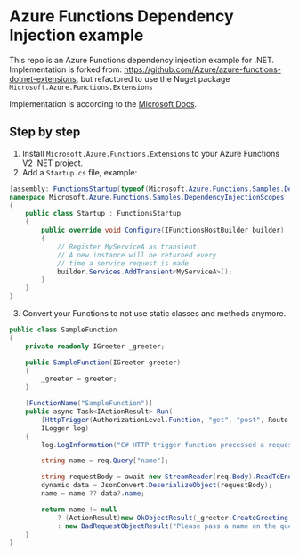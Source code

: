 # Azure Functions Dependency Injection example

This repo is an Azure Functions dependency injection example for .NET. Implementation is forked from: https://github.com/Azure/azure-functions-dotnet-extensions, but refactored to use the Nuget package `Microsoft.Azure.Functions.Extensions`

Implementation is according to the [Microsoft Docs](https://docs.microsoft.com/en-us/azure/azure-functions/functions-dotnet-dependency-injection).

## Step by step
1. Install `Microsoft.Azure.Functions.Extensions` to your Azure Functions V2 .NET project.
2. Add a `Startup.cs` file, example:
```csharp
[assembly: FunctionsStartup(typeof(Microsoft.Azure.Functions.Samples.DependencyInjectionScopes.Startup))]
namespace Microsoft.Azure.Functions.Samples.DependencyInjectionScopes
{
    public class Startup : FunctionsStartup
    {
        public override void Configure(IFunctionsHostBuilder builder)
        {
            // Register MyServiceA as transient.
            // A new instance will be returned every
            // time a service request is made
            builder.Services.AddTransient<MyServiceA>();
        }
    }
}
```
3. Convert your Functions to not use static classes and methods anymore.
```csharp
public class SampleFunction
{
    private readonly IGreeter _greeter;

    public SampleFunction(IGreeter greeter)
    {
        _greeter = greeter;
    }

    [FunctionName("SampleFunction")]
    public async Task<IActionResult> Run(
        [HttpTrigger(AuthorizationLevel.Function, "get", "post", Route = null)] HttpRequest req,
        ILogger log)
    {
        log.LogInformation("C# HTTP trigger function processed a request.");

        string name = req.Query["name"];

        string requestBody = await new StreamReader(req.Body).ReadToEndAsync();
        dynamic data = JsonConvert.DeserializeObject(requestBody);
        name = name ?? data?.name;

        return name != null
            ? (ActionResult)new OkObjectResult(_greeter.CreateGreeting(name))
            : new BadRequestObjectResult("Please pass a name on the query string or in the request body");
    }
}
```